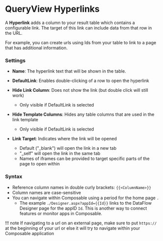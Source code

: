 # QueryView Hyperlinks

 A **Hyperlink** adds a column to your result table which contains a configurable link. The target of this link can include data from that row in the URL.

For example, you can create urls using Ids from your table to link to a page that has additional information.

### Settings

- **Name**: The hyperlink text that will be shown in the table.
- **DefaultLink**: Enables double-clicking of a row to open the hyperlink
- **Hide Link Column**: Does not show the link (but double click will still work)
  - Only visible if DefaultLink is selected

- **Hide Template Columns**: Hides any table columns that are used in the link template 
  - Only visible if DefaultLink is selected

- **Link Target**: Indicates where the link will be opened
  - Default ("_blank") will open the link in a new tab
  - "_self" will open the link in the same tab
  - Names of iframes can be provided to target specific parts of the page to open within

### Syntax

- Reference column names in double curly brackets: `{{<ColumnName>}}`
- Column names are case-sensitive
- You can navigate within Composable using a period for the home page `.`
  - The example `./Designer.aspx?appId={{Id}}` links to the DataFlow Designer page for the appID `Id`. This is another way to connect features or monitor apps in Composable.

!!! note
	If navigating to a url on an external page, make sure to put `https://` at the beginning of your url or else it will try to navigate within your Composable application